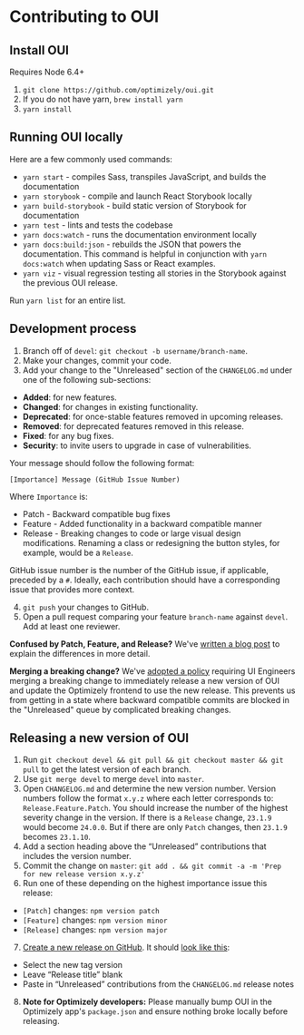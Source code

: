 # Contributing to OUI

## Install OUI

Requires Node 6.4+

1. `git clone https://github.com/optimizely/oui.git`
1. If you do not have yarn, `brew install yarn`
1. `yarn install`

## Running OUI locally

Here are a few commonly used commands:

* `yarn start` - compiles Sass, transpiles JavaScript, and builds the documentation
* `yarn storybook` - compile and launch React Storybook locally
* `yarn build-storybook` - build static version of Storybook for documentation
* `yarn test` - lints and tests the codebase
* `yarn docs:watch` - runs the documentation environment locally
* `yarn docs:build:json` - rebuilds the JSON that powers the documentation. This command is helpful in conjunction with `yarn docs:watch` when updating Sass or React examples.
* `yarn viz` - visual regression testing all stories in the Storybook against the previous OUI release.

Run `yarn list` for an entire list.

## Development process

1. Branch off of `devel`: `git checkout -b username/branch-name`.
2. Make your changes, commit your code.
3. Add your change to the "Unreleased" section of the `CHANGELOG.md` under one of the following sub-sections:
  * **Added**: for new features.
  * **Changed**: for changes in existing functionality.
  * **Deprecated**: for once-stable features removed in upcoming releases.
  * **Removed**: for deprecated features removed in this release.
  * **Fixed**: for any bug fixes.
  * **Security**: to invite users to upgrade in case of vulnerabilities.

  Your message should follow the following format:

  ```
  [Importance] Message (GitHub Issue Number)
  ```

  Where `Importance` is:

  * Patch - Backward compatible bug fixes
  * Feature - Added functionality in a backward compatible manner
  * Release - Breaking changes to code or large visual design modifications. Renaming a class or redesigning the button styles, for example, would be a `Release`.

  GitHub issue number is the number of the GitHub issue, if applicable, preceded by a `#`. Ideally, each contribution should have a corresponding issue that provides more context.

4. `git push` your changes to GitHub.
5. Open a pull request comparing your feature `branch-name` against `devel`. Add at least one reviewer.

**Confused by Patch, Feature, and Release?** We've [written a blog post](https://medium.com/design-optimizely/how-to-version-your-ui-library-1c7a1b7ee23a) to explain the differences in more detail.

**Merging a breaking change?** We've [adopted a policy](https://github.com/optimizely/oui/issues/360) requiring UI Engineers merging a breaking change to immediately release a new version of OUI and update the Optimizely frontend to use the new release. This prevents us from getting in a state where backward compatible commits are blocked in the "Unreleased" queue by complicated breaking changes.


## Releasing a new version of OUI

1. Run `git checkout devel && git pull && git checkout master && git pull` to get the latest version of each branch.
2. Use `git merge devel` to merge `devel` into `master`.
3. Open `CHANGELOG.md` and determine the new version number. Version numbers follow the format `x.y.z` where each letter corresponds to: `Release.Feature.Patch`. You should increase the number of the highest severity change in the version. If there is a `Release` change, `23.1.9` would become `24.0.0`. But if there are only `Patch` changes, then `23.1.9` becomes `23.1.10`.
4. Add a section heading above the “Unreleased” contributions that includes the version number.
5. Commit the change on `master`: `git add . && git commit -a -m 'Prep for new release version x.y.z'`
6. Run one of these depending on the highest importance issue this release:
  * `[Patch]` changes: `npm version patch`
  * `[Feature]` changes: `npm version minor`
  * `[Release]` changes: `npm version major`
7. [Create a new release on GitHub](https://github.com/optimizely/oui/releases/new). It should [look like this](https://www.dropbox.com/s/1nln5ttbxfbacuv/Screenshot%202015-09-02%2011.31.21.png):
  * Select the new tag version
  * Leave “Release title” blank
  * Paste in “Unreleased” contributions from the `CHANGELOG.md` release notes
8. **Note for Optimizely developers:** Please manually bump OUI in the Optimizely app's `package.json` and ensure nothing broke locally before releasing.
